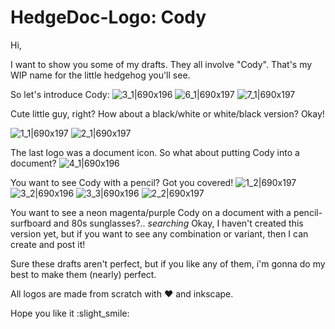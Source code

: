 # HedgeDoc-Logo: Cody

Hi,

I want to show you some of my drafts.
They all involve "Cody". That's my WIP name for the little hedgehog you'll see.

So let's introduce Cody:
![3_1|690x196](export/cody_color_blackborder.png)
![6_1|690x197](export/cody_color_whiteborder.png)
![7_1|690x197](export/cody_transparentborder.png)

Cute little guy, right? How about a black/white or white/black version? Okay!

![1_1|690x197](export/cody_bw.png)
![2_1|690x197](export/cody_wb.png)

The last logo was a document icon. So what about putting Cody into a document?
![4_1|690x196](export/cody_color_blackborder_document.png)

You want to see Cody with a pencil? Got you covered!
![1_2|690x197](export/cody_bw_pencil.png) ![3_2|690x196](export/cody_color_blackborder_pencil1.png) ![3_3|690x196](export/cody_color_blackborder_pencil2.png) ![2_2|690x197](export/cody_wb_pencil.png) 

You want to see a neon magenta/purple Cody on a document with a pencil-surfboard and 80s sunglasses?.. *searching* Okay, I haven't created this version yet, but if you want to see any combination or variant, then I can create and post it!

Sure these drafts aren't perfect, but if you like any of them, i'm gonna do my best to make them (nearly) perfect.

All logos are made from scratch with :heart: and inkscape.

Hope you like it :slight_smile: 
